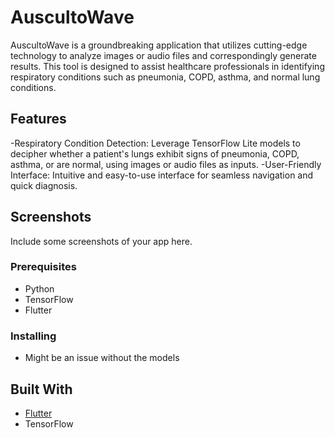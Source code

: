 # AuscultoWave 
AuscultoWave is a groundbreaking application that utilizes cutting-edge technology to analyze images or audio files and correspondingly generate results. This tool is designed to assist healthcare professionals in identifying respiratory conditions such as pneumonia, COPD, asthma, and normal lung conditions. 


## Features
-Respiratory Condition Detection: Leverage TensorFlow Lite models to decipher whether a patient's lungs exhibit signs of pneumonia, COPD, asthma, or are normal, using images or audio files as inputs.
-User-Friendly Interface: Intuitive and easy-to-use interface for seamless navigation and quick diagnosis.

## Screenshots

Include some screenshots of your app here.


### Prerequisites
- Python
- TensorFlow
- Flutter

### Installing
- Might be an issue without the models


## Built With

* [Flutter](https://flutter.dev/) 
* TensorFlow



